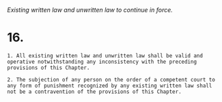 *Existing written law and unwritten law to continue in force.*

# 16.

    1. All existing written law and unwritten law shall be valid and operative notwithstanding any inconsistency with the preceding provisions of this Chapter.

    2. The subjection of any person on the order of a competent court to any form of punishment recognized by any existing written law shall not be a contravention of the provisions of this Chapter.